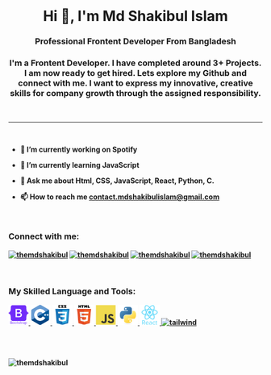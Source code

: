 <br/>
<h1 align="center">Hi 👋, I'm Md Shakibul Islam</h1>
<h3 align="center">Professional Frontent Developer From Bangladesh</h3>
<h3 align="center">I'm a <b/>Frontent Developer<b/>. I have completed around 3+ Projects. I am now ready to get hired. Lets explore my Github and connect with me. I want to express my innovative, creative skills for company growth through the assigned responsibility.</h3>

<br/>
<hr/>
<br>

- 🔭 I’m currently working on **Spotify**

- 🌱 I’m currently learning **JavaScript**

- 💬 Ask me about **Html, CSS, JavaScript, React, Python, C.**

- 📫 How to reach me **contact.mdshakibulislam@gmail.com**
<br/>
<h3 align="left">Connect with me:</h3>
<p align="left">
<a href="https://twitter.com/themdshakibul" target="blank"><img align="center" src="https://raw.githubusercontent.com/rahuldkjain/github-profile-readme-generator/master/src/images/icons/Social/twitter.svg" alt="themdshakibul" height="30" width="40" /></a>
<a href="https://fb.com/themdshakibul" target="blank"><img align="center" src="https://raw.githubusercontent.com/rahuldkjain/github-profile-readme-generator/master/src/images/icons/Social/facebook.svg" alt="themdshakibul" height="30" width="40" /></a>
<a href="https://instagram.com/themdshakibul" target="blank"><img align="center" src="https://raw.githubusercontent.com/rahuldkjain/github-profile-readme-generator/master/src/images/icons/Social/instagram.svg" alt="themdshakibul" height="30" width="40" /></a>
<a href="https://discord.gg/themdshakibul" target="blank"><img align="center" src="https://raw.githubusercontent.com/rahuldkjain/github-profile-readme-generator/master/src/images/icons/Social/discord.svg" alt="themdshakibul" height="30" width="40" /></a>
</p>
<br/>
<h3 align="left">My Skilled Language and Tools:</h3>
<p align="left"> <a href="https://getbootstrap.com" target="_blank" rel="noreferrer"> <img src="https://raw.githubusercontent.com/devicons/devicon/master/icons/bootstrap/bootstrap-plain-wordmark.svg" alt="bootstrap" width="40" height="40"/> </a> <a href="https://www.w3schools.com/cpp/" target="_blank" rel="noreferrer"> <img src="https://raw.githubusercontent.com/devicons/devicon/master/icons/cplusplus/cplusplus-original.svg" alt="cplusplus" width="40" height="40"/> </a> <a href="https://www.w3schools.com/css/" target="_blank" rel="noreferrer"> <img src="https://raw.githubusercontent.com/devicons/devicon/master/icons/css3/css3-original-wordmark.svg" alt="css3" width="40" height="40"/> </a> <a href="https://www.w3.org/html/" target="_blank" rel="noreferrer"> <img src="https://raw.githubusercontent.com/devicons/devicon/master/icons/html5/html5-original-wordmark.svg" alt="html5" width="40" height="40"/> </a> <a href="https://developer.mozilla.org/en-US/docs/Web/JavaScript" target="_blank" rel="noreferrer"> <img src="https://raw.githubusercontent.com/devicons/devicon/master/icons/javascript/javascript-original.svg" alt="javascript" width="40" height="40"/> </a> <a href="https://www.python.org" target="_blank" rel="noreferrer"> <img src="https://raw.githubusercontent.com/devicons/devicon/master/icons/python/python-original.svg" alt="python" width="40" height="40"/> </a> <a href="https://reactjs.org/" target="_blank" rel="noreferrer"> <img src="https://raw.githubusercontent.com/devicons/devicon/master/icons/react/react-original-wordmark.svg" alt="react" width="40" height="40"/> </a> <a href="https://tailwindcss.com/" target="_blank" rel="noreferrer"> <img src="https://www.vectorlogo.zone/logos/tailwindcss/tailwindcss-icon.svg" alt="tailwind" width="40" height="40"/> </a> </p>


<br/>
<br/>
<p><img align="center" src="https://github-readme-stats.vercel.app/api/top-langs?username=themdshakibul&show_icons=true&locale=en&layout=compact" alt="themdshakibul" /></p>
